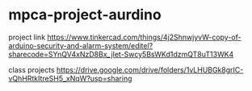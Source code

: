 # mpca-project-aurdino
project link
https://www.tinkercad.com/things/4j2ShnwjyvW-copy-of-arduino-security-and-alarm-system/editel?sharecode=SYnQV4xNzD8Bx_jIet-Swcy5BsWKd1dzmQT8uT13WK4

class projects
https://drive.google.com/drive/folders/1vLHUBGk8grIC-vQhHRtkItreSH5_xNqW?usp=sharing
